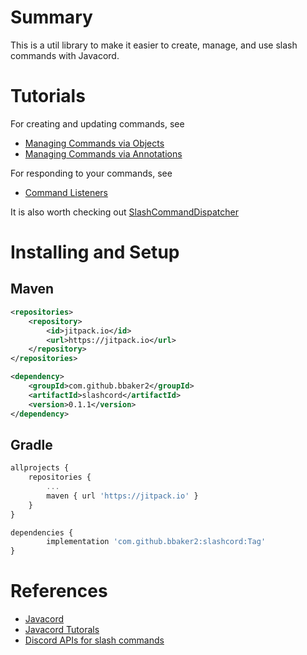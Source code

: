 # Summary
This is a util library to make it easier to create, manage, and use slash commands with Javacord.

# Tutorials
For creating and updating commands, see
* [Managing Commands via Objects](tutorial/define-classes.md)
* [Managing Commands via Annotations](tutorial/define-annotations.md)

For responding to your commands, see
* [Command Listeners](tutorial/responding.md)

It is also worth checking out [SlashCommandDispatcher](tutorial/slashcommanddispatcher.md)

# Installing and Setup
## Maven
```xml
<repositories>
    <repository>
        <id>jitpack.io</id>
        <url>https://jitpack.io</url>
    </repository>
</repositories>

<dependency>
    <groupId>com.github.bbaker2</groupId>
    <artifactId>slashcord</artifactId>
    <version>0.1.1</version>
</dependency>
```
## Gradle
```javascript
allprojects {
    repositories {
        ...
        maven { url 'https://jitpack.io' }
    }
}

dependencies {
        implementation 'com.github.bbaker2:slashcord:Tag'
}

```

# References
* [Javacord](https://github.com/Javacord/Javacord)
* [Javacord Tutorals](https://javacord.org/wiki/basic-tutorials/interactions/commands.html)
* [Discord APIs for slash commands](https://discord.com/developers/docs/interactions/application-commands)
